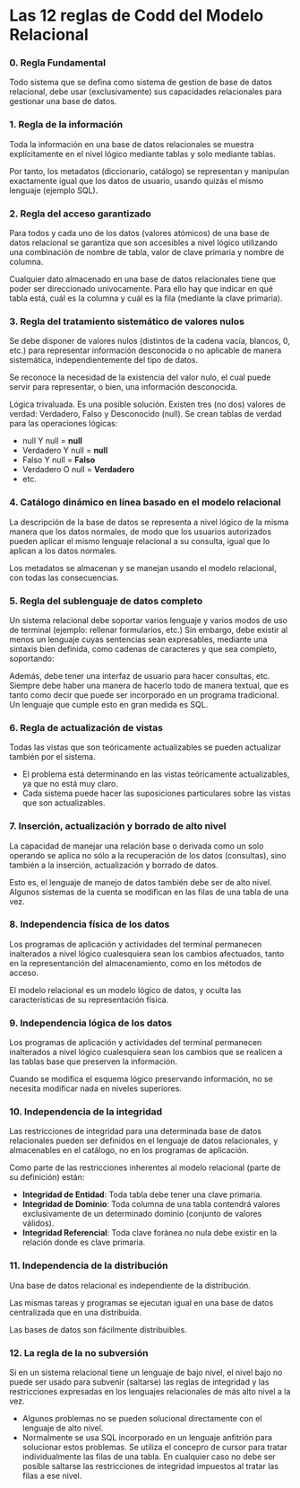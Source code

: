 # Las 12 reglas de Codd del Modelo Relacional

### 0. Regla Fundamental

Todo sistema que se defina como sistema de gestion de base de datos relacional, debe usar (exclusivamente) sus capacidades relacionales para gestionar una base de datos. 

### 1. Regla de la información

Toda la información en una base de datos relacionales se muestra explícitamente en el nivel lógico mediante tablas y solo mediante tablas.

Por tanto, los metadatos (diccionario, catálogo) se representan y manipulan exactamente igual que los datos de usuario, usando quizás el mismo lenguaje (ejemplo SQL).

### 2. Regla del acceso garantizado

Para todos y cada uno de los datos (valores atómicos) de una base de datos relacional se garantiza que son accesibles a nivel lógico utilizando una combinación de nombre de tabla, valor de clave primaria y nombre de columna.

Cualquier dato almacenado en una base de datos relacionales tiene que poder ser direccionado unívocamente. Para ello hay que indicar en qué tabla está, cuál es la columna y cuál es la fila (mediante la clave primaria).

### 3. Regla del tratamiento sistemático de valores nulos

Se debe disponer de valores nulos (distintos de la cadena vacía, blancos, 0, etc.) para representar información desconocida o no aplicable de manera sistemática, independientemente del tipo de datos.

Se reconoce la necesidad de la existencia del valor nulo, el cual puede servir para representar, o bien, una información desconocida.

Lógica trivaluada. Es una posible solución. Existen tres (no dos) valores de verdad: Verdadero, Falso y Desconocido (null). Se crean tablas de verdad para las operaciones lógicas:

  - null Y null = **null**
  - Verdadero Y null = **null**
  - Falso Y null = **Falso**
  - Verdadero O null = **Verdadero**
  - etc.

### 4. Catálogo dinámico en línea basado en el modelo relacional

La descripción de la base de datos se representa a nivel lógico de la misma manera que los datos normales, de modo que los usuarios autorizados pueden aplicar el mismo lenguaje relacional a su consulta, igual que lo aplican a los datos normales.

Los metadatos se almacenan y se manejan usando el modelo relacional, con todas las consecuencias.

### 5. Regla del sublenguaje de datos completo

Un sistema relacional debe soportar varios lenguaje y varios modos de uso de terminal (ejemplo: rellenar formularios, etc.) Sin embargo, debe existir al menos un lenguaje cuyas sentencias sean expresables, mediante una sintaxis bien definida, como cadenas de caracteres y que sea completo, soportando:

Además, debe tener una interfaz de usuario para hacer consultas, etc. Siempre debe haber una manera de hacerlo todo de manera textual, que es tanto como decir que puede ser incorporado en un programa tradicional. Un lenguaje que cumple esto en gran medida es SQL.

### 6. Regla de actualización de vistas

Todas las vistas que son teóricamente actualizables se pueden actualizar también por el sistema.

  - El problema está determinando en las vistas teóricamente actualizables, ya que no está muy claro.
  - Cada sistema puede hacer las suposiciones particulares sobre las vistas que son actualizables.

### 7. Inserción, actualización y borrado de alto nivel

La capacidad de manejar una relación base o derivada como un solo operando se aplica no sólo a la recuperación de los datos (consultas), sino también a la inserción, actualización y borrado de datos.

Esto es, el lenguaje de manejo de datos también debe ser de alto nivel. Algunos sistemas de la cuenta se modifican en las filas de una tabla de una vez.

### 8. Independencia física de los datos

Los programas de aplicación y actividades del terminal permanecen inalterados a nivel lógico cualesquiera sean los cambios afectuados, tanto en la representanción del almacenamiento, como en los métodos de acceso. 

El modelo relacional es un modelo lógico de datos, y oculta las características de su representación física.

### 9. Independencia lógica de los datos

Los programas de aplicación y actividades del terminal permanecen inalterados a nivel lógico cualesquiera sean los cambios que se realicen a las tablas base que preserven la información.

Cuando se modifica el esquema lógico preservando información, no se necesita modificar nada en niveles superiores.

### 10. Independencia de la integridad

Las restricciones de integridad para una determinada base de datos relacionales pueden ser definidos en el lenguaje de datos relacionales, y almacenables en el catálogo, no en los programas de aplicación.

Como parte de las restricciones inherentes al modelo relacional (parte de su definición) están: 

  - **Integridad de Entidad**: Toda tabla debe tener una clave primaria.
  - **Integridad de Dominio**: Toda columna de una tabla contendrá valores exclusivamente de un determinado dominio (conjunto de valores válidos).
  - **Integridad Referencial**: Toda clave foránea no nula debe existir en la relación donde es clave primaria.

### 11. Independencia de la distribución

Una base de datos relacional es independiente de la distribución.

Las mismas tareas y programas se ejecutan igual en una base de datos centralizada que en una distribuida.

Las bases de datos son fácilmente distribuibles.

### 12. La regla de la no subversión

Si en un sistema relacional tiene un lenguaje de bajo nivel, el nivel bajo no puede ser usado para subvenir (saltarse) las reglas de integridad y las restricciones expresadas en los lenguajes relacionales de más alto nivel a la vez.

  - Algunos problemas no se pueden solucional directamente con el lenguaje de alto nivel.
  - Normalmente se usa SQL incorporado en un lenguaje anfitrión para solucionar estos problemas. Se utiliza el concepro de cursor para tratar individualmente las filas de una tabla. En cualquier caso no debe ser posible saltarse las restricciones de integridad impuestos al tratar las filas a ese nivel. 